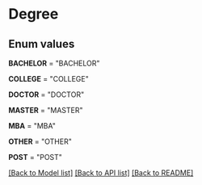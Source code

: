 # Degree

## Enum values

**BACHELOR** = "BACHELOR"

**COLLEGE** = "COLLEGE"

**DOCTOR** = "DOCTOR"

**MASTER** = "MASTER"

**MBA** = "MBA"

**OTHER** = "OTHER"

**POST** = "POST"


[[Back to Model list]](../README.md#documentation-for-models) [[Back to API list]](../README.md#documentation-for-api-endpoints) [[Back to README]](../README.md)

